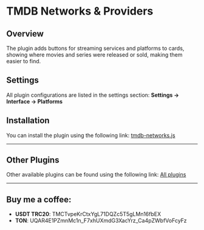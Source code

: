 # TMDB Networks & Providers

## Overview
The plugin adds buttons for streaming services and platforms to cards, showing where movies and series were released or sold, making them easier to find.

## Settings
All plugin configurations are listed in the settings section: **Settings -> Interface -> Platforms**

## Installation  
You can install the plugin using the following link: [tmdb-networks.js](https://levende.github.io/lampa-plugins/tmdb-networks.js)

---

## Other Plugins
Other available plugins can be found using the following link: [All plugins](https://levende.github.io/lampa-plugins)

---

## Buy me a coffee:
- **USDT TRC20**: TMCTvpeKrCtxYgL71DQZc5T5gLMn16fbEX
- **TON**: UQAR4E1PZmnMc1n_F7xhUXmdG3XacYrz_Ca4pZWbfVoFcyFz
